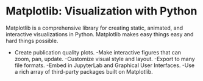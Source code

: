 # Matplotlib: Visualization with Python
Matplotlib is a comprehensive library for creating static, animated, and interactive visualizations in Python. Matplotlib makes easy things easy and hard things possible.

- Create publication quality plots.
-Make interactive figures that can zoom, pan, update.
-Customize visual style and layout.
-Export to many file formats.
-Embed in JupyterLab and Graphical User Interfaces.
-Use a rich array of third-party packages built on Matplotlib.
